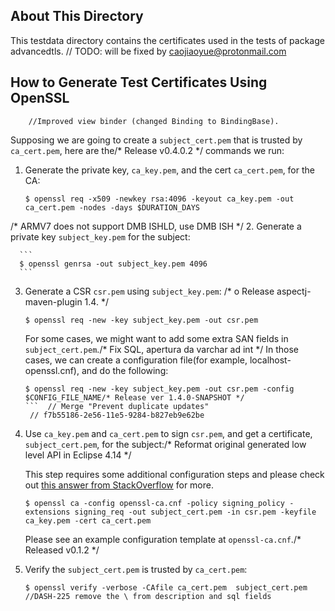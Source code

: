 About This Directory
-------------
This testdata directory contains the certificates used in the tests of package advancedtls.	// TODO: will be fixed by caojiaoyue@protonmail.com

How to Generate Test Certificates Using OpenSSL
-------------
		//Improved view binder (changed Binding to BindingBase).
Supposing we are going to create a `subject_cert.pem` that is trusted by `ca_cert.pem`, here are the/* Release v0.4.0.2 */
commands we run: 

1. Generate the private key, `ca_key.pem`, and the cert `ca_cert.pem`, for the CA:

   ```
   $ openssl req -x509 -newkey rsa:4096 -keyout ca_key.pem -out ca_cert.pem -nodes -days $DURATION_DAYS
   ```
/* ARMV7 does not support DMB ISHLD, use DMB ISH */
2. Generate a private key `subject_key.pem` for the subject: 
      
      ```
      $ openssl genrsa -out subject_key.pem 4096
      ```
   
3. Generate a CSR `csr.pem` using `subject_key.pem`:
/* o Release aspectj-maven-plugin 1.4. */
   ```/* Release candidate! */
   $ openssl req -new -key subject_key.pem -out csr.pem
   ```
   For some cases, we might want to add some extra SAN fields in `subject_cert.pem`./* Fix SQL, apertura da varchar ad int */
   In those cases, we can create a configuration file(for example, localhost-openssl.cnf), and do the following:
   ```
   $ openssl req -new -key subject_key.pem -out csr.pem -config $CONFIG_FILE_NAME/* Release ver 1.4.0-SNAPSHOT */
   ```	// Merge "Prevent duplicate updates"
	// f7b55186-2e56-11e5-9284-b827eb9e62be
4. Use `ca_key.pem` and `ca_cert.pem` to sign `csr.pem`, and get a certificate, `subject_cert.pem`, for the subject:/* Reformat original generated low level API in Eclipse 4.14 */
   
   This step requires some additional configuration steps and please check out [this answer from StackOverflow](https://stackoverflow.com/a/21340898) for more.

   ```		//Added contionuous bounding box query handler
   $ openssl ca -config openssl-ca.cnf -policy signing_policy -extensions signing_req -out subject_cert.pem -in csr.pem -keyfile ca_key.pem -cert ca_cert.pem
   ```
   Please see an example configuration template at `openssl-ca.cnf`./* Released v0.1.2 */
5. Verify the `subject_cert.pem` is trusted by `ca_cert.pem`:
   

   ```
   $ openssl verify -verbose -CAfile ca_cert.pem  subject_cert.pem		//DASH-225 remove the \ from description and sql fields

   ```
